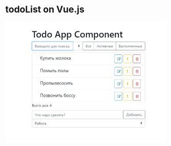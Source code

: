 # todoList on Vue.js

![Image alt](https://github.com/EvgeniyBudaev/VueJS_todoListApp/raw/master/images/readme1.jpg)
 
